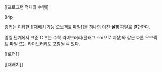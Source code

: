 [[프로그램 적재와 수행]]

84p

링커는 이러한 [[재배치 가능 오브젝트 파일]]을 하나의 이진 **실행** 파일로 결합한다.

링킹 단계에서 표준 C 또는 수학 라이브러리(플래그 -lm으로 지정)와 같은 다른 오브젝트 파일 또는 라이브러리도 포함될 수 있다.

[[로더]]

[[재배치]]